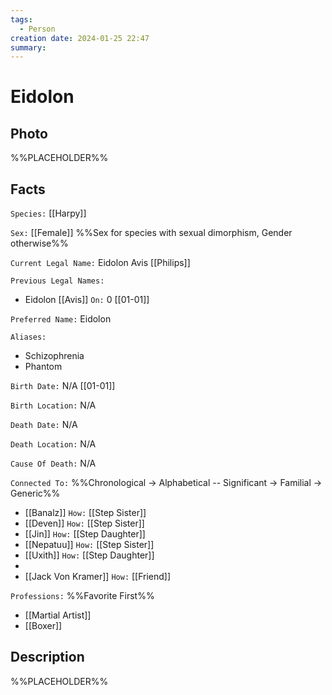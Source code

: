 ```yaml
---
tags:
  - Person
creation date: 2024-01-25 22:47
summary:
---
```

# Eidolon

## Photo

%%PLACEHOLDER%%

## Facts

`Species:` [[Harpy]]

`Sex:` [[Female]] %%Sex for species with sexual dimorphism, Gender otherwise%%

`Current Legal Name:` Eidolon Avis [[Philips]]

`Previous Legal Names:`
- Eidolon [[Avis]] `On:` 0 [[01-01]]

`Preferred Name:` Eidolon

`Aliases:`
- Schizophrenia
- Phantom

`Birth Date:` N/A [[01-01]]

`Birth Location:` N/A

`Death Date:` N/A

`Death Location:` N/A

`Cause Of Death:` N/A

`Connected To:` %%Chronological -> Alphabetical -- Significant -> Familial -> Generic%%
- [[Banalz]] `How:` [[Step Sister]]
- [[Deven]] `How:` [[Step Sister]]
- [[Jin]] `How:` [[Step Daughter]]
- [[Nepatuu]] `How:` [[Step Sister]]
- [[Uxith]] `How:` [[Step Daughter]]
- 
- [[Jack Von Kramer]] `How:` [[Friend]]

`Professions:` %%Favorite First%%
- [[Martial Artist]]
- [[Boxer]]

## Description

%%PLACEHOLDER%%
